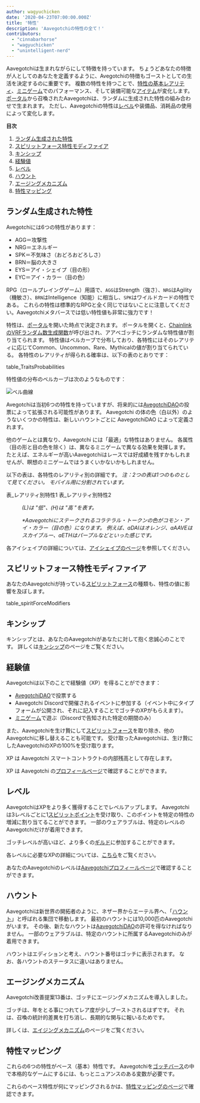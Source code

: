 ```yaml
---
author: wagyuchicken
date: '2020-04-23T07:00:00.000Z'
title: '特性'
description: 'Aavegotchiの特性の全て！'
contributors:
  - "cinnabarhorse"
  - "wagyuchicken"
  - "unintelligent-nerd"
---
```


Aavegotchiは生まれながらにして特徴を持っています。 ちょうどあなたの特徴が人としてのあなたを定義するように、Avegotchiの特徴もゴーストとしての生活を決定するのに重要です。 複数の特性を持つことで、[特性の基本レアリティ](/rarity-farming#base-rarity-score)、[ミニゲーム](/minigames)でのパフォーマンス、そして装備可能な[アイテム](/wearables)が変化します。 [ポータル](/portals)から召喚されたAavegotchiは、ランダムに生成された特性の組み合わせで生まれます。 ただし、Aavegotchiの特性は<a href=#level>レベル</a>や装備品、消耗品の使用によって変化します。 

<div class="contentsBox">

**目次**

<ol>
<li><a href=#randomly-generated-traits>ランダム生成された特性 </a></li>
<li><a href=#spirit-force-trait-modifiers>スピリットフォース特性モディファイア</a></li>
<li><a href=#kinship>キンシップ</a></li>
<li><a href=#experience>経験値</a></li>
<li><a href=#level>レベル</a></li>
<li><a href=#haunt>ハウント</a></li>
<li><a href=#aging-mechanic>エージングメカニズム</a></li>
<li><a href=#trait-mappings>特性マッピング</a></li>
</ol>

</div>

## ランダム生成された特性
Avegotchiには6つの特性があります：

* AGG＝攻撃性
* NRG＝エネルギー
* SPK＝不気味さ（おどろおどろしさ）
* BRN＝脳の大きさ
* EYS＝アイ・シェイプ（目の形）
* EYC＝アイ・カラー（目の色）

RPG（ロールプレイングゲーム）用語で、`AGG`はStrength（強さ）、`NRG`はAgility（機敏さ）、`BRN`はIntelligence（知能）に相当し、`SPK`はワイルドカードの特性である。 これらの特性は標準的なRPGと全く同じではないことに注意してください。Aavegotchiメタバースでは低い特性値も非常に強力です！

特性は、[ポータル](/portals)を開いた時点で決定されます。 ポータルを開くと、[ChainlinkのVRFランダム数生成関数](/glossary#chainlink-vrf)が呼び出され、アアベゴッチにランダムな特性値が割り当てられます。 特性値はベルカーブで分布しており、各特性にはそのレアリティに応じてCommon、Uncommon、Rare、Mythicalの値が割り当てられている。 各特性のレアリティが得られる確率は、以下の表のとおりです：

table_TraitsProbabilities

特性値の分布のベルカーブは次のようなものです：

<img class="bodyImage" src="/traits/bell_curve.png" alt = "ベル曲線" />

Avegotchiは当初6つの特性を持っていますが、将来的には[AvegotchiDAO](/dao)の投票によって拡張される可能性があります。 Aavegotchi の体の色（白以外）のようないくつかの特性は、新しいハウントごとに AavegotchiDAO によって定義されます。

他のゲームとは異なり、Aavegotchi には「最適」な特性はありません。 各属性（目の形と目の色を除く）は、異なるミニゲームで異なる効果を発揮します。 たとえば、エネルギーが高いAavegotchiはレースでは好成績を残すかもしれませんが、瞑想のミニゲームではうまくいかないかもしれません。

以下の表は、各特性のレアリティ別の詳細です。 *注：2つの表は1つのものとして見てください。 モバイル用に分割されています。*

表_レアリティ別特性1 表_レアリティ別特性2
<p style="margin-left: 3.0em"><i> (L)は "低"、(H)は "高 "を表す。 </i></p>
<p style="margin-left: 3.0em"><i> *Aavegotchiにステークされるコラテラル・トークンの色がコモン・アイ・カラー（目の色）になります。 例えば、aDAIはオレンジ、aAAVEはスカイブルー、aETHはパープルなどといった感じです。 </i></p>

各アイシェイプの詳細については、[アイシェイプのページ](/eye-shape)を参照してください。

## スピリットフォース特性モディファイア

あなたのAavegotchiが持っている[スピリットフォース](/spirit-force)の種類も、特性の値に影響を及ぼします。

table_spiritForceModifiers

## キンシップ
キンシップとは、あなたのAavegotchiがあなたに対して抱く忠誠心のことです。 詳しくは[キンシップ](/kinship)のページをご覧ください。

## 経験値
Aavegotchiは以下のことで経験値（XP）を得ることができます：
* [AvegotchiDAO](/dao)で投票する
* Aavegotchi Discordで開催されるイベントに参加する（イベント中にタイプフォームが公開され、それに記入することでゴッチのXPがもらえます）。
* [ミニゲーム](/minigames)で遊ぶ（Discordで告知された特定の期間のみ）

また、Aavegotchiを生け贄にして[スピリットフォース](/spirit-force)を取り除き、他のAavegotchiに移し替えることも可能です。 受け取ったAavegotchiは、生け贄にしたAavegotchiのXPの100%を受け取ります。

XP は Aavegotchi スマートコントラクトの内部残高として存在します。

XP は Aavegotchi の[プロフィールページ](/aavegotchi-profile)で確認することができます。

## レベル
AavegotchiはXPをより多く獲得することでレベルアップします。 Aavegotchiは3レベルごとに1[スピリットポイント](/glossary#spirit-point)を受け取り、このポイントを特定の特性の増減に割り当てることができます。 一部のウェアラブルは、特定のレベルのAavegotchiだけが着用できます。

ゴッチレベルが高いほど、より多くの[ギルド](/guild)に参加することができます。

各レベルに必要なXPの詳細については、[こちら](/xp)をご覧ください。

あなたのAavegotchiのレベルは[Aavegotchiプロフィールページ](/aavegotchi-profile)で確認することができます。

## ハウント
Aavegotchiは新世界の開拓者のように、ネザー界からエーテル界へ、「[ハウント](/haunt)」と呼ばれる集団で移動します。 最初のハウントには10,000匹のAavegotchiがいます。 その後、新たなハウントは[AavegotchiDAO](/dao)の許可を得なければなりません。 一部のウェアラブルは、特定のハウントに所属するAavegotchiのみが着用できます。

ハウントはエディションと考え、ハウント番号はゴッチに表示されます。 なお、各ハウントのステータスに違いはありません。

## エージングメカニズム

Aavegotchi改善提案13番は、ゴッチにエージングメカニズムを導入しました。

ゴッチは、年をとる事につれてレア度が少しブーストされるはずです。 それは、召喚の統計的差異を打ち消し、長期的な関与に報いるためです。

詳しくは、[エイジングメカニズム](/aging-mechanic)のページをご覧ください。

## 特性マッピング

これらの6つの特性がベース（基本）特性です。 Aavegotchiを[ゴッチバース](/gotchiverse)の中で本格的なゲームにするには、もっとニュアンスのある変数が必要です。

これらのベース特性が何にマッピングされるかは、[特性マッピングのページ](/trait-mappings)で確認できます。